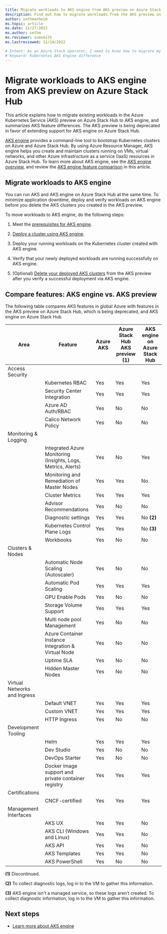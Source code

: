 ```yaml
---
title: Migrate workloads to AKS engine from AKS preview on Azure Stack Hub
description: Find out how to migrate workloads from the AKS preview on Azure Stack Hub to a Kubernetes cluster created in AKS engine. Compare supported Azure Kubernetes Service features.
author: sethmanheim
ms.topic: article
ms.date: 12/27/2022
ms.author: sethm
ms.reviewer: sumsmith
ms.lastreviewed: 12/14/2022

# Intent: As an Azure Stack operator, I need to know how to migrate my existing deployments in AKS preview to AKS engine and what to expect after I migrate the applications.
# Keyword: Kubernetes AKS Engine difference
---
```


# Migrate workloads to AKS engine from AKS preview on Azure Stack Hub

This article explains how to migrate existing workloads in the Azure Kubernetes Service (AKS) preview on Azure Stack Hub to AKS engine, and summarizes AKS feature differences. The AKS preview is being deprecated in favor of extending support for AKS engine on Azure Stack Hub.

[AKS engine](https://github.com/Azure/aks-engine) provides a command-line tool to bootstrap Kubernetes clusters on Azure and Azure Stack Hub. By using Azure Resource Manager, AKS engine helps you create and maintain clusters running on VMs, virtual networks, and other Azure infrastructure as a service (IaaS) resources in Azure Stack Hub. To learn more about AKS engine, see the [AKS engine overview](azure-stack-kubernetes-aks-engine-overview.md), and review the [AKS engine feature comparison](#compare-features-aks-engine-vs-aks-preview) in this article.

## Migrate workloads to AKS engine

You can run AKS and AKS engine on Azure Stack Hub at the same time. To minimize application downtime, deploy and verify workloads on AKS engine before you delete the AKS clusters you created in the AKS preview.

To move workloads to AKS engine, do the following steps:

1. Meet the [prerequisites for AKS engine](azure-stack-kubernetes-aks-engine-set-up.md#prerequisites-for-the-aks-engine).

1. [Deploy a cluster using AKS engine](azure-stack-kubernetes-aks-engine-deploy-cluster.md).

1. Deploy your running workloads on the Kubernetes cluster created with AKS engine.

1. Verify that your newly deployed workloads are running successfully on AKS engine.

1. (Optional) [Delete your deployed AKS clusters](aks-how-to-use-cli.md?view=azs-2206&preserve-view=true&tabs=windows%2Clinuxcon#delete-cluster) from the AKS preview after you verify a successful deployment via AKS engine.

## Compare features: AKS engine vs. AKS preview

The following table compares AKS features in global Azure with features in the AKS preview on Azure Stack Hub, which is being deprecated, and AKS engine on Azure Stack Hub.

| Area                         | Feature                                             | Azure AKS | Azure Stack Hub AKS preview **(1)** | AKS engine on Azure Stack Hub |
|------------------------------|-----------------------------------------------------|-----------|-------------------------------|-------------------|
| Access Security              |                                                     |           |                               |                   |
|                              | Kubernetes RBAC                                     | Yes       | Yes                           | Yes               |
|                              | Security Center Integration                         | Yes       | Yes                           | Yes               |  
|                              | Azure AD Auth/RBAC                                  | Yes       | No                            | No                |
|                              | Calico Network Policy                               | Yes       | No                            | No                |
| Monitoring & Logging         |                                                     |           |                               |                   |
|                              | Integrated Azure Monitoring (Insights, Logs, Metrics, Alerts)   | Yes     | No                  | Yes               |
|                              | Monitoring and Remediation of Master Nodes          | Yes       | Yes                           | No                |
|                              | Cluster Metrics                                     | Yes       | Yes                           | Yes               |  
|                              | Advisor Recommendations                             | Yes       | No                            | No                |
|                              | Diagnostic settings                                 | Yes       | Yes                           | No **(2)**        |
|                              | Kubernetes Control Plane Logs                       | Yes       | Yes                           | No **(3)**        |
|                              | Workbooks                                           | Yes       | No                            | No                |
| Clusters & Nodes             |                                                     |           |                               |                   |
|                              | Automatic Node Scaling (Autoscaler)                 | Yes       | No                            | No                |
|                              | Automatic Pod Scaling                               | Yes       | Yes                           | Yes               |
|                              | GPU Enable Pods                                     | Yes       | No                            | No                |
|                              | Storage Volume Support                              | Yes       | Yes                           | Yes               |
|                              | Multi node pool Management                          | Yes       | No                            | No                |
|                              | Azure Container Instance Integration & Virtual Node | Yes       | No                            | No                |
|                              | Uptime SLA                                          | Yes       | No                            | No                |
|                              | Hidden Master Nodes                                 | Yes       | No                            | No                |
| Virtual Networks and Ingress |                                                     |           |                               |                   |
|                              | Default VNET                                        | Yes       | Yes                           | Yes               |
|                              | Custom VNET                                         | Yes       | Yes                           | Yes               |
|                              | HTTP Ingress                                        | Yes       | No                            | No                |
| Development Tooling          |                                                     |           |                               |                   |
|                              | Helm                                                | Yes       | Yes                           | Yes               |
|                              | Dev Studio                                          | Yes       | No                            | No                |
|                              | DevOps Starter                                      | Yes       | No                            | No                |
|                              | Docker image support and private container registry | Yes       | Yes                           | Yes               |
| Certifications               |                                                     |           |                               |                   |
|                              | CNCF-certified                                      | Yes       | Yes                           | Yes               |
| Management Interfaces        |                                                     |           |                               |                   |
|                              | AKS UX                                              | Yes       | Yes                           | No                |
|                              | AKS CLI (Windows and Linux)                         | Yes       | Yes                           | No                |
|                              | AKS API                                             | Yes       | Yes                           | No                |
|                              | AKS Templates                                       | Yes       | Yes                           | No                |
|                              | AKS PowerShell                                      | Yes       | No                            | No                |

**(1)** Discontinued.

**(2)** To collect diagnostic logs, log in to the VM to gather this information.

**(3)** AKS engine isn't a managed service, so these logs aren't created. To collect diagnostic information, log in to the VM to gather this information.

## Next steps

- [Learn more about AKS engine](azure-stack-kubernetes-aks-engine-overview.md)
